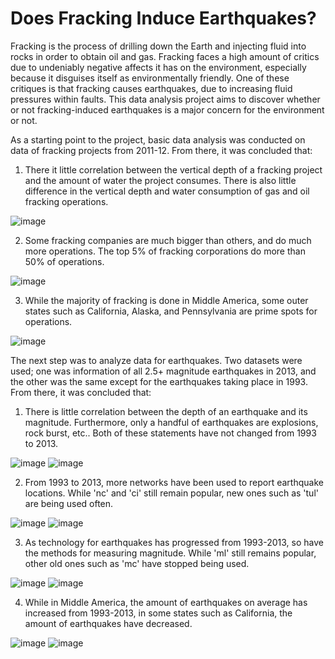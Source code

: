 # Does Fracking Induce Earthquakes?

Fracking is the process of drilling down the Earth and injecting fluid into rocks in order to obtain oil and gas. Fracking faces a high amount of critics due to undeniably negative affects it has on the environment, especially because it disguises itself as environmentally friendly. One of these critiques is that fracking causes earthquakes, due to increasing fluid pressures within faults. This data analysis project aims to discover whether or not fracking-induced earthquakes is a major concern for the environment or not.

As a starting point to the project, basic data analysis was conducted on data of fracking projects from 2011-12. From there, it was concluded that:

1. There it little correlation between the vertical depth of a fracking project and the amount of water the project consumes. There is also little difference in the vertical depth and water consumption of gas and oil fracking operations.
 
![image](https://user-images.githubusercontent.com/77365987/164563725-80a8a4c7-591f-40dd-8601-b8bedd3eec81.png)

2. Some fracking companies are much bigger than others, and do much more operations. The top 5% of fracking corporations do more than 50% of operations.
 
![image](https://user-images.githubusercontent.com/77365987/164563837-4ec6f59b-f8bc-42cf-b172-f4aefd1b5cd9.png)

3. While the majority of fracking is done in Middle America, some outer states such as California, Alaska, and Pennsylvania are prime spots for operations.
 
![image](https://user-images.githubusercontent.com/77365987/164564053-4d7ba4eb-13b6-48b6-bc51-7a5c35498397.png)

The next step was to analyze data for earthquakes. Two datasets were used; one was information of all 2.5+ magnitude earthquakes in 2013, and the other was the same except for the earthquakes taking place in 1993. From there, it was concluded that:

1. There is little correlation between the depth of an earthquake and its magnitude. Furthermore, only a handful of earthquakes are explosions, rock burst, etc.. Both of these statements have not changed from 1993 to 2013.
 
![image](https://user-images.githubusercontent.com/77365987/164564500-e50193d3-977c-4693-b802-5e3494391550.png)
![image](https://user-images.githubusercontent.com/77365987/164564505-c0178bdc-fda7-4f6a-9ea2-5bd831712082.png)

2. From 1993 to 2013, more networks have been used to report earthquake locations. While 'nc' and 'ci' still remain popular, new ones such as 'tul' are being used often.

![image](https://user-images.githubusercontent.com/77365987/164565042-d9578434-e2cc-4958-8eed-b0b19429a768.png)
![image](https://user-images.githubusercontent.com/77365987/164565054-8e38b5f9-e250-401b-a586-0b9efe30a4ad.png)

3. As technology for earthquakes has progressed from 1993-2013, so have the methods for measuring magnitude. While 'ml' still remains popular, other old ones such as 'mc' have stopped being used.

![image](https://user-images.githubusercontent.com/77365987/164565450-21b38615-7bc2-4a15-b4be-1944934121a0.png)
![image](https://user-images.githubusercontent.com/77365987/164565471-4b9feb4e-c0d7-4210-be94-4fbca22a7cc1.png)

4. While in Middle America, the amount of earthquakes on average has increased from 1993-2013, in some states such as California, the amount of earthquakes have decreased.

![image](https://user-images.githubusercontent.com/77365987/164565574-80df4bec-ab25-4ff1-94e3-e5be9e0986ab.png)
![image](https://user-images.githubusercontent.com/77365987/164565634-923cd4ba-2568-4e12-b771-86dc41af25a6.png)




